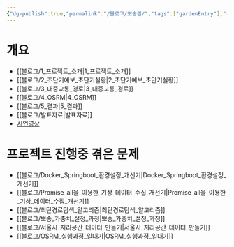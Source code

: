 ```yaml
---
{"dg-publish":true,"permalink":"/블로그/뽀송길/","tags":["gardenEntry"],"created":"2024-09-19T14:29:57.255+09:00"}
---
```


# 개요
- [[블로그/1_프로젝트_소개\|1_프로젝트_소개]]
- [[블로그/2_초단기예보_초단기실황\|2_초단기예보_초단기실황]]
- [[블로그/3_대중교통_경로\|3_대중교통_경로]]
- [[블로그/4_OSRM\|4_OSRM]]
- [[블로그/5_결과\|5_결과]]
- [[블로그/발표자료\|발표자료]]
- [시연영상](https://youtu.be/pW2QbOUD66s)
# 프로젝트 진행중 겪은 문제
- [[블로그/Docker_Springboot_환경설정_개선기\|Docker_Springboot_환경설정_개선기]]
- [[블로그/Promise_all을_이용한_기상_데이터_수집_개선기\|Promise_all을_이용한_기상_데이터_수집_개선기]]
- [[블로그/최단경로탐색_알고리즘\|최단경로탐색_알고리즘]]
- [[블로그/뽀송_가중치_설정_과정\|뽀송_가중치_설정_과정]]
- [[블로그/서울시_지리공간_데이터_만들기\|서울시_지리공간_데이터_만들기]]
- [[블로그/OSRM_실행과정_일대기\|OSRM_실행과정_일대기]]